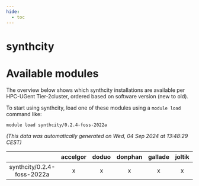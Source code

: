 ```yaml
---
hide:
  - toc
---
```


synthcity
=========

# Available modules


The overview below shows which synthcity installations are available per HPC-UGent Tier-2cluster, ordered based on software version (new to old).

To start using synthcity, load one of these modules using a `module load` command like:

```shell
module load synthcity/0.2.4-foss-2022a
```

*(This data was automatically generated on Wed, 04 Sep 2024 at 13:48:29 CEST)*  

| |accelgor|doduo|donphan|gallade|joltik|shinx|skitty|
| :---: | :---: | :---: | :---: | :---: | :---: | :---: | :---: |
|synthcity/0.2.4-foss-2022a|x|x|x|x|x|-|x|
